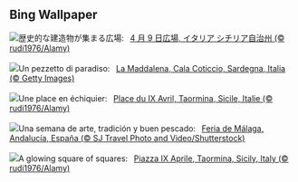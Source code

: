 ## Bing Wallpaper
![](https://www.bing.com/th?id=OHR.TaorminaSquare_JA-JP1602272680_UHD.jpg&w=1000)歴史的な建造物が集まる広場:&nbsp;&ensp;[4 月 9 日広場, イタリア シチリア自治州 (© rudi1976/Alamy)](https://www.bing.com/th?id=OHR.TaorminaSquare_JA-JP1602272680_UHD.jpg)
<br><br/>
![](https://www.bing.com/th?id=OHR.LaMaddalena_IT-IT0405976334_UHD.jpg&w=1000)Un pezzetto di paradiso:&nbsp;&ensp;[La Maddalena, Cala Coticcio, Sardegna, Italia (© Getty Images)](https://www.bing.com/th?id=OHR.LaMaddalena_IT-IT0405976334_UHD.jpg)
<br><br/>
![](https://www.bing.com/th?id=OHR.TaorminaSquare_FR-FR4421345533_UHD.jpg&w=1000)Une place en échiquier:&nbsp;&ensp;[Place du IX Avril, Taormina, Sicile, Italie (© rudi1976/Alamy)](https://www.bing.com/th?id=OHR.TaorminaSquare_FR-FR4421345533_UHD.jpg)
<br><br/>
![](https://www.bing.com/th?id=OHR.FeriaDeMalaga_ES-ES7110024776_UHD.jpg&w=1000)Una semana de arte, tradición y buen pescado:&nbsp;&ensp;[Feria de Málaga, Andalucía, España (© SJ Travel Photo and Video/Shutterstock)](https://www.bing.com/th?id=OHR.FeriaDeMalaga_ES-ES7110024776_UHD.jpg)
<br><br/>
![](https://www.bing.com/th?id=OHR.TaorminaSquare_EN-GB8740194258_UHD.jpg&w=1000)A glowing square of squares:&nbsp;&ensp;[Piazza IX Aprile, Taormina, Sicily, Italy (© rudi1976/Alamy)](https://www.bing.com/th?id=OHR.TaorminaSquare_EN-GB8740194258_UHD.jpg)
<br><br/>
